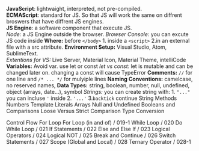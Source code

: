 **JavaScript**: lightwaight, interpreted, not pre-compiled.\
**ECMAScript**: standard for JS. So that JS will work the same on diffrent broswers that have diffrent JS engines.\
**JS Engine**: a software component that execute JS.\
*Node:* a JS Engine outside the browser.
*Browser Console:* you can excute JS code inside
**Where:** before `</body>` 1. inside a `<script>`  2.in an external file with a src attribute.
**Environment Setup:** Visual Studio, Atom, SublimeText.\
*Extentions for VS:* Live Server, Material Icon, Material Theme, intelliCode
**Variables:** Avoid var. use let or const
*let vs const:* let is mutable and can be changed later on. changing a const will cause TypeError
**Comments:** `//` for one line and `/* ... */` for mulyiple lines
**Naming Conventions:** camelcase, no reserved names, 
**Data Types:** string, boolean, number, null, undefined, object (arrays, date...), symbol 
*Strings:*  you can create string with: 1. `"..."` you can incluse `'` inside     2. `'...'`    3.`backtick`
continue
String Methods 
Numbers 
Template Literals 
Arrays 
Null and Undefined 
Booleans and Comparisons 
Loose Versus Strict Comparison 
Type Conversion 



Control Flow
For Loop 
For Loop (in and of) / 019-1
While Loop / 020
Do While Loop / 021
If Statements / 022
Else and Else If / 023
Logical Operators / 024
Logical NOT / 025
Break and Continue / 026
Switch Statements / 027
Scope (Global and Local) / 028
Ternary Operator / 028-1